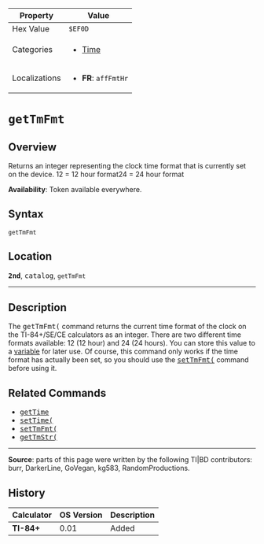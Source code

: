| Property      | Value |
|---------------|-------|
| Hex Value     | `$EF0D`|
| Categories    | <ul><li>[Time](<../categories/Time.md>)</li></ul> |
| Localizations | <ul><li><b>FR</b>: `affFmtHr`</li></ul> |

# `getTmFmt`

## Overview
Returns an integer representing the clock time format that is currently set on the device.
12 = 12 hour format24 = 24 hour format


<b>Availability</b>: Token available everywhere.

## Syntax
`getTmFmt`

## Location
<tt><kbd><b>2nd</b></kbd></tt>, <kbd>catalog</kbd>, `getTmFmt`
<hr>

## Description

The <tt>getTmFmt(</tt> command returns the current time format of the clock on the TI-84+/SE/CE calculators as an integer. There are two different time formats available: 12 (12 hour) and 24 (24 hours). You can store this value to a [variable](variables) for later use. Of course, this command only works if the time format has actually been set, so you should use the <tt><a href="setTmFmt(.md">setTmFmt(</a></tt> command before using it.

## Related Commands

*   <tt><a href="getTime.md">getTime</a></tt>
*   <tt><a href="setTime(.md">setTime(</a></tt>
*   <tt><a href="setTmFmt(.md">setTmFmt(</a></tt>
*   <tt><a href="getTmStr(.md">getTmStr(</a></tt>

* * *

**Source**: parts of this page were written by the following TI|BD contributors: burr, DarkerLine, GoVegan, kg583, RandomProductions.

## History
| Calculator | OS Version | Description |
|------------|------------|-------------|
| <b>TI-84+</b> | 0.01 | Added |


